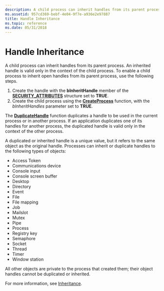 ```yaml
---
description: A child process can inherit handles from its parent process. An inherited handle is valid only in the context of the child process. To enable a child process to inherit open handles from its parent process, use the following steps.
ms.assetid: 957cd369-bebf-4e04-9f7e-a936e2e97887
title: Handle Inheritance
ms.topic: reference
ms.date: 05/31/2018
---
```


# Handle Inheritance

A child process can inherit handles from its parent process. An inherited handle is valid only in the context of the child process. To enable a child process to inherit open handles from its parent process, use the following steps.

1.  Create the handle with the **bInheritHandle** member of the [**SECURITY\_ATTRIBUTES**](/previous-versions/windows/desktop/legacy/aa379560(v=vs.85)) structure set to **TRUE**.
2.  Create the child process using the [**CreateProcess**](/windows/desktop/api/processthreadsapi/nf-processthreadsapi-createprocessa) function, with the *bInheritHandles* parameter set to **TRUE**.

The [**DuplicateHandle**](/windows/win32/api/handleapi/nf-handleapi-duplicatehandle) function duplicates a handle to be used in the current process or in another process. If an application duplicates one of its handles for another process, the duplicated handle is valid only in the context of the other process.

A duplicated or inherited handle is a unique value, but it refers to the same object as the original handle. Processes can inherit or duplicate handles to the following types of objects:

-   Access Token
-   Communications device
-   Console input
-   Console screen buffer
-   Desktop
-   Directory
-   Event
-   File
-   File mapping
-   Job
-   Mailslot
-   Mutex
-   Pipe
-   Process
-   Registry key
-   Semaphore
-   Socket
-   Thread
-   Timer
-   Window station

All other objects are private to the process that created them; their object handles cannot be duplicated or inherited.

For more information, see [Inheritance](/windows/desktop/ProcThread/inheritance).

 

 
